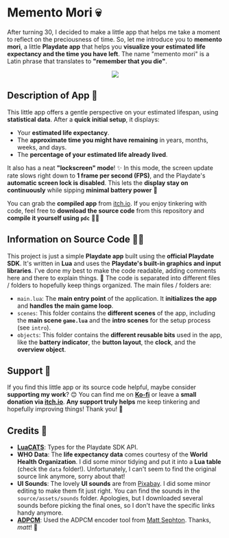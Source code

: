 # Memento Mori 💀

After turning 30, I decided to make a little app that helps me take a moment to reflect on the preciousness of time. So, let me introduce you to **memento mori**, a little **Playdate app** that helps you **visualize your estimated life expectancy and the time you have left**. The name "memento mori" is a Latin phrase that translates to **"remember that you die"**.

<p align="center">
  <img src="/assets/showcase.mov" />
</p>

## Description of App 📱

This little app offers a gentle perspective on your estimated lifespan, using **statistical data**. After a **quick initial setup**, it displays:

- Your **estimated life expectancy**.
- The **approximate time you might have remaining** in years, months, weeks, and days.
- The **percentage of your estimated life already lived**.

It also has a neat **"lockscreen" mode**! ✨ In this mode, the screen update rate slows right down to **1 frame per second (FPS)**, and the Playdate's **automatic screen lock is disabled**. This lets the **display stay on continuously** while sipping **minimal battery power** 🔋

You can grab the **compiled app** from [itch.io](https://divingavran.itch.io/memento-mori). If you enjoy tinkering with code, feel free to **download the source code** from this repository and **compile it yourself using `pdc`** 🧑‍💻

## Information on Source Code 🧑‍💻

This project is just a simple **Playdate app** built using the **official Playdate SDK**. It's written in **Lua** and uses the **Playdate's built-in graphics and input libraries**. I've done my best to make the code readable, adding comments here and there to explain things. 📝 The code is separated into different files / folders to hopefully keep things organized. The main files / folders are:

- `main.lua`: The **main entry point** of the application. It **initializes the app** and **handles the main game loop**.
- `scenes`: This folder contains the **different scenes** of the app, including the **main scene `game.lua`** and the **intro scenes** for the setup process (see `intro`).
- `objects`: This folder contains the **different reusable bits** used in the app, like the **battery indicator**, the **button layout**, the **clock**, and the **overview object**.

## Support 💖

If you find this little app or its source code helpful, maybe consider **supporting my work**? 😊 You can find me on **[Ko-fi](https://ko-fi.com/divin)** or leave a **small donation via [itch.io](https://divingavran.itch.io/memento-mori)**. **Any support truly helps** me keep tinkering and hopefully improving things! Thank you! 🙏

## Credits 🙏

- **[LuaCATS](https://github.com/notpeter/playdate-luacats)**: Types for the Playdate SDK API.
- **WHO Data**: The **life expectancy data** comes courtesy of the **World Health Organization**. I did some minor tidying and put it into a **Lua table** (check the `data` folder!). Unfortunately, I can't seem to find the original source link anymore, sorry about that!
- **UI Sounds**: The lovely **UI sounds** are from [Pixabay](https://pixabay.com). I did some minor editing to make them fit just right. You can find the sounds in the `source/assets/sounds` folder. Apologies, but I downloaded several sounds before picking the final ones, so I don't have the specific links handy anymore.
- **[ADPCM](https://devforum.play.date/t/adpcm-encoder-tool-mac-only/1283)**: Used the ADPCM encoder tool from [Matt Sephton](https://blog.gingerbeardman.com/about). Thanks, _matt_! 🙏
